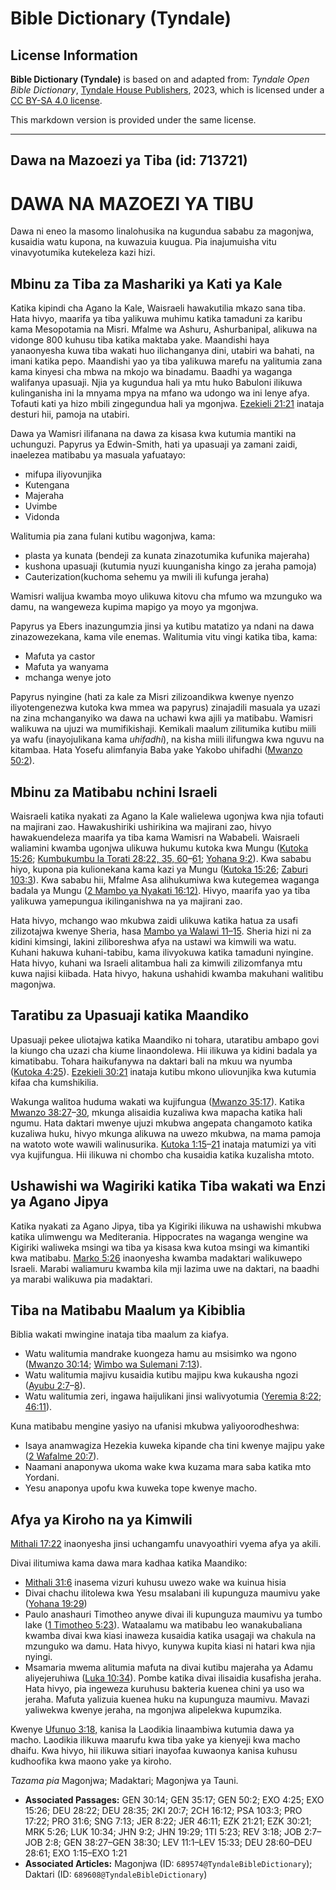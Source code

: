 # Bible Dictionary (Tyndale)

## License Information

**Bible Dictionary (Tyndale)** is based on and adapted from: _Tyndale Open Bible Dictionary_, [Tyndale House Publishers](https://tyndaleopenresources.com/), 2023, which is licensed under a [CC BY-SA 4.0 license](https://creativecommons.org/licenses/by-sa/4.0/legalcode.en).

This markdown version is provided under the same license.



--------------------------------

## Dawa na Mazoezi ya Tiba (id: 713721)

DAWA NA MAZOEZI YA TIBU
=======================

Dawa ni eneo la masomo linalohusika na kugundua sababu za magonjwa, kusaidia watu kupona, na kuwazuia kuugua. Pia inajumuisha vitu vinavyotumika kutekeleza kazi hizi.

Mbinu za Tiba za Mashariki ya Kati ya Kale
------------------------------------------

Katika kipindi cha Agano la Kale, Waisraeli hawakutilia mkazo sana tiba. Hata hivyo, maarifa ya tiba yalikuwa muhimu katika tamaduni za karibu kama Mesopotamia na Misri. Mfalme wa Ashuru, Ashurbanipal, alikuwa na vidonge 800 kuhusu tiba katika maktaba yake. Maandishi haya yanaonyesha kuwa tiba wakati huo ilichanganya dini, utabiri wa bahati, na imani katika pepo. Maandishi yao ya tiba yalikuwa marefu na yalitumia zana kama kinyesi cha mbwa na mkojo wa binadamu. Baadhi ya waganga walifanya upasuaji. Njia ya kugundua hali ya mtu huko Babuloni ilikuwa kulinganisha ini la mnyama mpya na mfano wa udongo wa ini lenye afya. Tofauti kati ya hizo mbili zingegundua hali ya mgonjwa. [Ezekieli 21:21](https://ref.ly/Ezek21:21) inataja desturi hii, pamoja na utabiri.

Dawa ya Wamisri ilifanana na dawa za kisasa kwa kutumia mantiki na uchunguzi. Papyrus ya Edwin\-Smith, hati ya upasuaji ya zamani zaidi, inaelezea matibabu ya masuala yafuatayo:

* mifupa iliyovunjika
* Kutengana
* Majeraha
* Uvimbe
* Vidonda

Walitumia pia zana fulani kutibu wagonjwa, kama:

* plasta ya kunata (bendeji za kunata zinazotumika kufunika majeraha)
* kushona upasuaji (kutumia nyuzi kuunganisha kingo za jeraha pamoja)
* Cauterization(kuchoma sehemu ya mwili ili kufunga jeraha)

Wamisri walijua kwamba moyo ulikuwa kitovu cha mfumo wa mzunguko wa damu, na wangeweza kupima mapigo ya moyo ya mgonjwa.

Papyrus ya Ebers inazungumzia jinsi ya kutibu matatizo ya ndani na dawa zinazowezekana, kama vile enemas. Walitumia vitu vingi katika tiba, kama:

* Mafuta ya castor
* Mafuta ya wanyama
* mchanga wenye joto

Papyrus nyingine (hati za kale za Misri zilizoandikwa kwenye nyenzo iliyotengenezwa kutoka kwa mmea wa papyrus) zinajadili masuala ya uzazi na zina mchanganyiko wa dawa na uchawi kwa ajili ya matibabu. Wamisri walikuwa na ujuzi wa mumifikishaji. Kemikali maalum zilitumika kutibu miili ya wafu (inayojulikana kama *uhifadhi*), na kisha miili ilifungwa kwa nguvu na kitambaa. Hata Yosefu alimfanyia Baba yake Yakobo uhifadhi ([Mwanzo 50:2](https://ref.ly/Gen50:2)).

Mbinu za Matibabu nchini Israeli
--------------------------------

Waisraeli katika nyakati za Agano la Kale walielewa ugonjwa kwa njia tofauti na majirani zao. Hawakushiriki ushirikina wa majirani zao, hivyo hawakuendeleza maarifa ya tiba kama Wamisri na Wababeli. Waisraeli waliamini kwamba ugonjwa ulikuwa hukumu kutoka kwa Mungu ([Kutoka 15:26](https://ref.ly/Exod15:26); [Kumbukumbu la Torati 28:22, 35, 60](https://ref.ly/Deut28:22,Deut28:35,Deut28:60-Deut28:61)–[61](https://ref.ly/Deut28:22,Deut28:35,Deut28:60-Deut28:61); [Yohana 9:2](https://ref.ly/John9:2)). Kwa sababu hiyo, kupona pia kulionekana kama kazi ya Mungu ([Kutoka 15:26](https://ref.ly/Exod15:26); [Zaburi 103:3](https://ref.ly/Ps103:3)). Kwa sababu hii, Mfalme Asa alihukumiwa kwa kutegemea waganga badala ya Mungu ([2 Mambo ya Nyakati 16:12\)](https://ref.ly/2Chr16:12). Hivyo, maarifa yao ya tiba yalikuwa yamepungua ikilinganishwa na ya majirani zao.

Hata hivyo, mchango wao mkubwa zaidi ulikuwa katika hatua za usafi zilizotajwa kwenye Sheria, hasa [Mambo ya Walawi 11–15](https://ref.ly/Lev11:1-Lev15:33). Sheria hizi ni za kidini kimsingi, lakini ziliboreshwa afya na ustawi wa kimwili wa watu. Kuhani hakuwa kuhani\-tabibu, kama ilivyokuwa katika tamaduni nyingine. Hata hivyo, kuhani wa Israeli alitambua hali za kimwili zilizomfanya mtu kuwa najisi kiibada. Hata hivyo, hakuna ushahidi kwamba makuhani walitibu magonjwa.

Taratibu za Upasuaji katika Maandiko
------------------------------------

Upasuaji pekee uliotajwa katika Maandiko ni tohara, utaratibu ambapo govi la kiungo cha uzazi cha kiume linaondolewa. Hii ilikuwa ya kidini badala ya kimatibabu. Tohara haikufanywa na daktari bali na mkuu wa nyumba ([Kutoka 4:25](https://ref.ly/Exod4:25)). [Ezekieli 30:21](https://ref.ly/Ezek30:21) inataja kutibu mkono uliovunjika kwa kutumia kifaa cha kumshikilia.

Wakunga walitoa huduma wakati wa kujifungua ([Mwanzo 35:17](https://ref.ly/Gen35:17)). Katika [Mwanzo 38:27](https://ref.ly/Gen38:27-Gen38:30)–[30,](https://ref.ly/Gen38:27-Gen38:30) mkunga alisaidia kuzaliwa kwa mapacha katika hali ngumu. Hata daktari mwenye ujuzi mkubwa angepata changamoto katika kuzaliwa huku, hivyo mkunga alikuwa na uwezo mkubwa, na mama pamoja na watoto wote wawili walinusurika. [Kutoka 1:15](https://ref.ly/Exod1:15-Exod1:21)–[21](https://ref.ly/Exod1:15-Exod1:21) inataja matumizi ya viti vya kujifungua. Hii ilikuwa ni chombo cha kusaidia katika kuzalisha mtoto.

Ushawishi wa Wagiriki katika Tiba wakati wa Enzi ya Agano Jipya
---------------------------------------------------------------

Katika nyakati za Agano Jipya, tiba ya Kigiriki ilikuwa na ushawishi mkubwa katika ulimwengu wa Mediterania. Hippocrates na waganga wengine wa Kigiriki waliweka msingi wa tiba ya kisasa kwa kutoa msingi wa kimantiki kwa matibabu. [Marko 5:26](https://ref.ly/Mark5:26) inaonyesha kwamba madaktari walikuwepo Israeli. Marabi waliamuru kwamba kila mji lazima uwe na daktari, na baadhi ya marabi walikuwa pia madaktari.

Tiba na Matibabu Maalum ya Kibiblia
-----------------------------------

Biblia wakati mwingine inataja tiba maalum za kiafya.

* Watu walitumia mandrake kuongeza hamu au msisimko wa ngono ([Mwanzo 30:14](https://ref.ly/Gen30:14); [Wimbo wa Sulemani 7:13](https://ref.ly/Song7:13)).
* Watu walitumia majivu kusaidia kutibu majipu kwa kukausha ngozi ([Ayubu 2:7](https://ref.ly/Job2:7-Job2:8)–[8](https://ref.ly/Job2:7-Job2:8)).
* Watu walitumia zeri, ingawa haijulikani jinsi walivyotumia ([Yeremia 8:22](https://ref.ly/Jer8:22); [46:11](https://ref.ly/Jer46:11)).

Kuna matibabu mengine yasiyo na ufanisi mkubwa yaliyoorodheshwa:

* Isaya anamwagiza Hezekia kuweka kipande cha tini kwenye majipu yake ([2 Wafalme 20:7](https://ref.ly/2Kgs20:7)).
* Naamani anaponywa ukoma wake kwa kuzama mara saba katika mto Yordani.
* Yesu anaponya upofu kwa kuweka tope kwenye macho.

Afya ya Kiroho na ya Kimwili
----------------------------

[Mithali 17:22](https://ref.ly/Prov17:22) inaonyesha jinsi uchangamfu unavyoathiri vyema afya ya akili.

Divai ilitumiwa kama dawa mara kadhaa katika Maandiko:

* [Mithali 31:6](https://ref.ly/Prov31:6) inasema vizuri kuhusu uwezo wake wa kuinua hisia
* Divai chachu ilitolewa kwa Yesu msalabani ili kupunguza maumivu yake ([Yohana 19:29](https://ref.ly/John19:29))
* Paulo anashauri Timotheo anywe divai ili kupunguza maumivu ya tumbo lake ([1 Timotheo 5:23](https://ref.ly/1Tim5:23)). Wataalamu wa matibabu leo wanakubaliana kwamba divai kwa kiasi inaweza kusaidia katika usagaji wa chakula na mzunguko wa damu. Hata hivyo, kunywa kupita kiasi ni hatari kwa njia nyingi.
* Msamaria mwema alitumia mafuta na divai kutibu majeraha ya Adamu aliyejeruhiwa ([Luka 10:34](https://ref.ly/Luke10:34)). Pombe katika divai ilisaidia kusafisha jeraha. Hata hivyo, pia ingeweza kuruhusu bakteria kuenea chini ya uso wa jeraha. Mafuta yalizuia kuenea huku na kupunguza maumivu. Mavazi yaliwekwa kwenye jeraha, na mgonjwa alipelekwa kupumzika.

Kwenye [Ufunuo 3:18,](https://ref.ly/Rev3:18) kanisa la Laodikia linaambiwa kutumia dawa ya macho. Laodikia ilikuwa maarufu kwa tiba yake ya kienyeji kwa macho dhaifu. Kwa hivyo, hii ilikuwa sitiari inayofaa kuwaonya kanisa kuhusu kudhoofika kwa maono yake ya kiroho.

*Tazama pia* Magonjwa; Madaktari; Magonjwa ya Tauni.

* **Associated Passages:** GEN 30:14; GEN 35:17; GEN 50:2; EXO 4:25; EXO 15:26; DEU 28:22; DEU 28:35; 2KI 20:7; 2CH 16:12; PSA 103:3; PRO 17:22; PRO 31:6; SNG 7:13; JER 8:22; JER 46:11; EZK 21:21; EZK 30:21; MRK 5:26; LUK 10:34; JHN 9:2; JHN 19:29; 1TI 5:23; REV 3:18; JOB 2:7–JOB 2:8; GEN 38:27–GEN 38:30; LEV 11:1–LEV 15:33; DEU 28:60–DEU 28:61; EXO 1:15–EXO 1:21
* **Associated Articles:** Magonjwa (ID: `689574@TyndaleBibleDictionary`); Daktari (ID: `689608@TyndaleBibleDictionary`)

